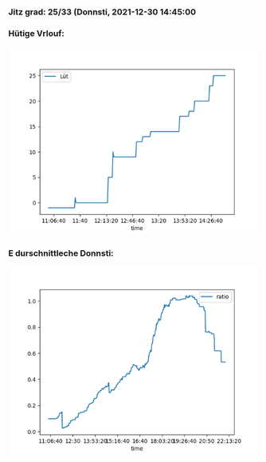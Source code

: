 ### Jitz grad: 25/33 (Donnsti, 2021-12-30 14:45:00

### Hütige Vrlouf:
![Graph](Today.png)

### E durschnittleche Donnsti:
![Graph](Donnsti.png)